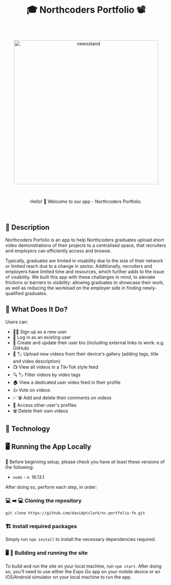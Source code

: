 <h1 align="center">  🎓 Northcoders Portfolio 📽️ </h1> <br>

<br />

<p align="center">
  <a href="newsstand">
    <img alt="newsstand" title="newsstand" src="https://0x0.st/obtD.png" width="450">
  </a>
</p>

<br />

<p align="center">
Hello! 👋 Welcome to our app - Northcoders Portfolio.
</p>

<br />

## 💭 Description

Northcoders Porfolio is an app to help Northcoders graduates upload short video demonstrations of their projects to a centralised space, that recruiters and employers can efficiently access and browse.

Typically, graduates are limited in visability due to the size of their network or limited reach due to a change in sector. Additionally, recruiters and employers have limited time and resources, which further adds to the issue of visability. We built this app with these challanges in mind, to aleviate frictions or barriers to visibility: allowing graduates to showcase their work, as well as reducing the workload on the employer side in finding newly-qualified graduates.

## 🤔 What Does It Do?

Users can:

- ✍🏻 Sign up as a new user
- 🔏 Log in as an existing user
- 📖 Create and update their user bio (including external links to work: e.g. GitHub)
- 🔼 🏷️ Upload new videos from their device's gallery (adding tags, title and video description)
- 📺 View all videos in a Tik-Tok style feed
- 🔍 🏷️ Filter videos by video tags
- 🏠 View a dedicated user video feed in their profile
- 👍 Vote on videos
- ✅ 🗑️ Add and delete their comments on videos
- 👀 Access other user's profiles
- 🗑️ Delete their own videos

## 🧪 Technology


## 🖥️ Running the App Locally

🚧 Before beginning setup, please check you have _at least_ these versions of the following:

- `node` - v. 16.13.1

After doing so, perform each step, in order:

### 💻 ➡️ 💻 Cloning the repository

```
git clone https://github.com/davidptclark/nc-portfolio-fe.git
```
### 🏗️ Install required packages

Simply run `npm install` to install the necessary dependencies required.

### 🖥️ 📲 Building and running the site

To build and run the site on your local machine, run `npm start`. After doing so, you'll need to use either the Expo Go app on your mobile device or an iOS/Android simulator on your local machine to run the app.
